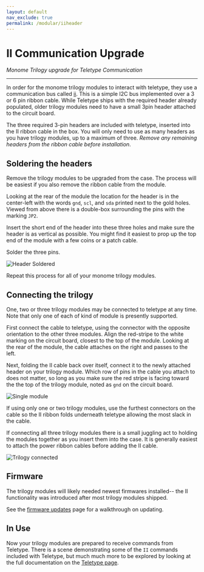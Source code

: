 ```yaml
---
layout: default
nav_exclude: true
permalink: /modular/iiheader
---
```


# II Communication Upgrade

*Monome Trilogy upgrade for Teletype Communication*

---

In order for the monome trilogy modules to interact with teletype, they use a communication bus called [ii](/docs/modular/ii). This is a simple I2C bus implemented over a 3 or 6 pin ribbon cable. While Teletype ships with the required header already populated, older trilogy modules need to have a small 3pin header attached to the circuit board.

The three required 3-pin headers are included with teletype, inserted into the II ribbon cable in the box. You will only need to use as many headers as you have trilogy modules, up to a maximum of three. *Remove any remaining headers from the ribbon cable before installation*.


## Soldering the headers

Remove the trilogy modules to be upgraded from the case. The process will be easiest if you also remove the ribbon cable from the module.

Looking at the rear of the module the location for the header is in the center-left with the words `gnd`, `scl`, and `sda` printed next to the gold holes. Viewed from above there is a double-box surrounding the pins with the marking `JP2`.

Insert the short end of the header into these three holes and make sure the header is as vertical as possible. You might find it easiest to prop up the top end of the module with a few coins or a patch cable.

Solder the three pins.

![Header Soldered](../images/header.jpg)

Repeat this process for all of your monome trilogy modules.

## Connecting the trilogy

One, two or three trilogy modules may be connected to teletype at any time. Note that only one of each of kind of module is presently supported.

First connect the cable to teletype, using the connector with the opposite orientation to the other three modules. Align the red-stripe to the white marking on the circuit board, closest to the top of the module. Looking at the rear of the module, the cable attaches on the right and passes to the left.

Next, folding the II cable back over itself, connect it to the newly attached header on your trilogy module. Which row of pins in the cable you attach to does not matter, so long as you make sure the red stripe is facing toward the the top of the trilogy module, noted as `gnd` on the circuit board.

![Single module](../images/single.jpg)

If using only one or two trilogy modules, use the furthest connectors on the cable so the II ribbon folds underneath teletype allowing the most slack in the cable.

If connecting all three trilogy modules there is a small juggling act to holding the modules together as you insert them into the case. It is generally easiest to attach the power ribbon cables before adding the II cable.

![Trilogy connected](../images/trilogy.jpg)

## Firmware

The trilogy modules will likely needed newest firmwares installed-- the II functionality was introduced after most trilogy modules shipped.

See the [firmware updates](../update/) page for a walkthrough on updating.

## In Use

Now your trilogy modules are prepared to receive commands from Teletype. There is a scene demonstrating some of the `II` commands included with Teletype, but much much more to be explored by looking at the full documentation on the [Teletype page](/docs/teletype).
